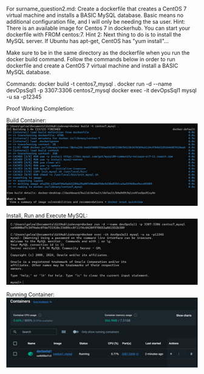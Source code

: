 For surname_question2.md: Create a dockerfile that creates a CentOS 7 virtual machine and installs a BASIC MySQL database. Basic means no additional configuration file, and I will only be needing the sa user.
Hint: There is an available image for Centos 7 in dockerhub. You can start your dockerfile with FROM centos:7.
Hint 2: Next thing to do is to install the MySQL server. If Ubuntu has apt-get, CentOS has "yum install"...

Make sure to be in the same directory as the dockerfile when you run the docker build command.
Follow the commands below in order to run dockerfile and create a CentOS 7 virtual machine and install a BASIC MySQL database.

Commands:
docker build -t centos7_mysql .
docker run -d --name devOpsSql1 -p 3307:3306 centos7_mysql
docker exec -it devOpsSql1 mysql -u sa -p12345

Proof Working Completion:

Build Container:
![DockerBuild](/image/DockerBuildFinished.png) 

Install, Run and Execute MySQL:
![DockerBuild2](/image/DockerBuildRunLogSA.png) 


Running Container:
![DockerBuild3](/image/DockerContainerRunning.png) 

